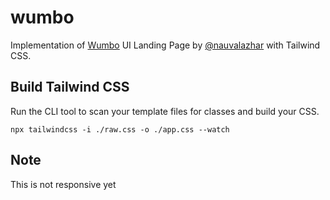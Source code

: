 # wumbo
Implementation of [Wumbo](https://www.figma.com/community/file/1061539222183309028) UI Landing Page by [@nauvalazhar](https://github.com/nauvalazhar) with Tailwind CSS.

## Build Tailwind CSS
Run the CLI tool to scan your template files for classes and build your CSS.
```
npx tailwindcss -i ./raw.css -o ./app.css --watch
```

## Note
This is not responsive yet 